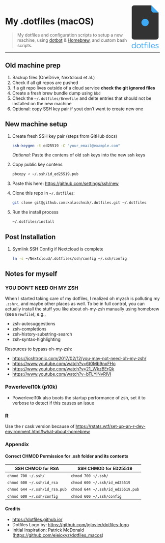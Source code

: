 <img align="right" width="96" src="assets/dotfiles-logo-stacked.png">

# My .dotfiles (macOS)

> My dotfiles and configuration scripts to setup a new machine, using [dotbot](https://github.com/anishathalye/dotbot) & [Homebrew](https://github.com/Homebrew/brew), and custom bash scripts.

---

## Old machine prep

1. Backup files (OneDrive, Nextcloud et al.)
2. Check if all git repos are pushed
3. If a git repo lives outside of a cloud service **check the git ignored files**
4. Create a fresh brew bundle dump using `bbd`
5. Check the `~/.dotfiles/Brewfile` and delte entries that should not be installed on the new machine
6. Optional: copy SSH key pair if yout don’t want to create new one

## New machine setup

1. Create fresh SSH key pair (steps from GitHub docs)
   ```bash
   ssh-keygen -t ed25519 -C "your_email@example.com"
   ```
   _Optional:_ Paste the contens of old ssh keys into the new ssh keys
2. Copy public key contens
   ```bash
   pbcopy < ~/.ssh/id_ed25519.pub
   ```
3. Paste this here: https://github.com/settings/ssh/new

4. Clone this repo in `~/.dotfiles`:
   ```bash
   git clone git@github.com:kalaschnik/.dotfiles.git ~/.dotfiles
   ```
5. Run the install process
   ```bash
   ~/.dotfiles/install
   ```

## Post Installation

1. Symlink SSH Config if Nextcloud is complete
   ```bash
   ln -s ~/Nextcloud/.dotfiles/ssh/config ~/.ssh/config
   ```

## Notes for myself

### YOU DON’T NEED OH MY ZSH

When I started taking care of my dotfiles, I realized oh myzsh is polluting my `.zshrc`, and maybe other places as well. To be in full control, you can actually install the stuff you like about oh-my-zsh manually using homebrew (see `Brewfile`); e.g.,

- zsh-autosuggestions
- zsh-completions
- zsh-history-substring-search
- zsh-syntax-highlighting

Resources to bypass oh-my-zsh:

- https://joshtronic.com/2017/02/12/you-may-not-need-oh-my-zsh/
- https://www.youtube.com/watch?v=6t0Mb9noFHo
- https://www.youtube.com/watch?v=21_WkzBErQk
- https://www.youtube.com/watch?v=bTLYiNvRIVI

### Powerlevel10k (p10k)

- Powerlevel10k also boots the startup performance of zsh, set it to verbose to detect if this causes an issue

### R

Use the r cask version because of https://rstats.wtf/set-up-an-r-dev-environment.html#what-about-homebrew

### Appendix

#### Correct CHMOD Permission for .ssh folder and its contents

| **SSH CHMOD for RSA**         | **SSH CHMOD for ED25519**         |
| ----------------------------- | --------------------------------- |
| `chmod 700 ~/.ssh/`           | `chmod 700 ~/.ssh/`               |
| `chmod 600 ~/.ssh/id_rsa`     | `chmod 600 ~/.ssh/id_ed25519`     |
| `chmod 644 ~/.ssh/id_rsa.pub` | `chmod 644 ~/.ssh/id_ed25519.pub` |
| `chmod 600 ~/.ssh/config`     | `chmod 600 ~/.ssh/config`         |

#### Credits

- https://dotfiles.github.io/
- Dotfiles Logo by: https://github.com/jglovier/dotfiles-logo
- Initial Inspiration: Patrick McDonald (https://github.com/eieioxyz/dotfiles_macos)

